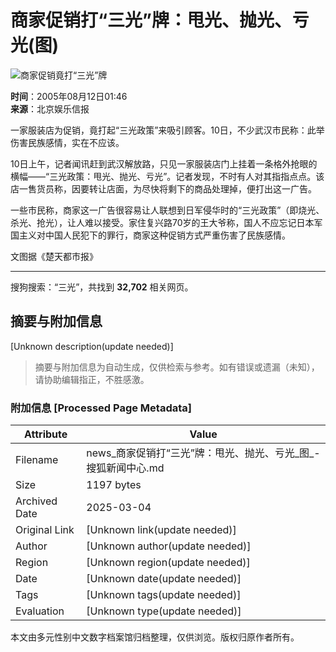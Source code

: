 # 商家促销打“三光”牌：甩光、抛光、亏光(图)

![商家促销竟打“三光”牌](https://photocdn.sohu.com/20050812/Img226644895.jpg)

**时间**：2005年08月12日01:46  
**来源**：北京娱乐信报  

一家服装店为促销，竟打起“三光政策”来吸引顾客。10日，不少武汉市民称：此举伤害民族感情，实在不应该。

10日上午，记者闻讯赶到武汉解放路，只见一家服装店门上挂着一条格外抢眼的横幅——“三光政策：甩光、抛光、亏光”。记者发现，不时有人对其指指点点。该店一售货员称，因要转让店面，为尽快将剩下的商品处理掉，便打出这一广告。

一些市民称，商家这一广告很容易让人联想到日军侵华时的“三光政策”（即烧光、杀光、抢光），让人难以接受。家住复兴路70岁的王大爷称，国人不应忘记日本军国主义对中国人民犯下的罪行，商家这种促销方式严重伤害了民族感情。

文图据《楚天都市报》

---

搜狗搜索：“三光”，共找到 **32,702** 相关网页。
<!-- tcd_original_link http://news.sohu.com/20050812/n226644894.shtml -->


## 摘要与附加信息

<!-- tcd_abstract -->
[Unknown description(update needed)]
<!-- tcd_abstract_end -->

> 摘要与附加信息为自动生成，仅供检索与参考。如有错误或遗漏（未知），请协助编辑指正，不胜感激。

### 附加信息 [Processed Page Metadata]

| Attribute       | Value                                  |
|-----------------|----------------------------------------|
| Filename        | news_商家促销打“三光”牌：甩光、抛光、亏光_图_-搜狐新闻中心.md                             |
| Size            | 1197 bytes                           |
| Archived Date   | 2025-03-04                             |
| Original Link   | [Unknown link(update needed)]                       |
| Author          | [Unknown author(update needed)]                               |
| Region          | [Unknown region(update needed)]                               |
| Date            | [Unknown date(update needed)]                                 |
| Tags            | [Unknown tags(update needed)]                                 |
| Evaluation            | [Unknown type(update needed)]                                 |
<!-- tcd_table_end -->

本文由多元性别中文数字档案馆归档整理，仅供浏览。版权归原作者所有。
